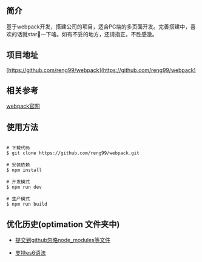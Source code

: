 ## 简介

基于webpack开发，搭建公司的项目，适合PC端的多页面开发。完善搭建中，喜欢的话就star🌟一下咯。如有不妥的地方，还请指正，不胜感激。


## 项目地址

[https://github.com/reng99/webpack](https://github.com/reng99/webpack)


## 相关参考

[webpack官网](http://webpack.github.io/)

## 使用方法

```

# 下载代码
$ git clone https://github.com/reng99/webpack.git

# 安装依赖
$ npm install

# 开发模式
$ npm run dev

# 生产模式
$ npm run build

```

## 优化历史(optimation 文件夹中)

- [提交到github忽略node_modules等文件](./optimation/gitignore.md)

- [支持es6语法]()


